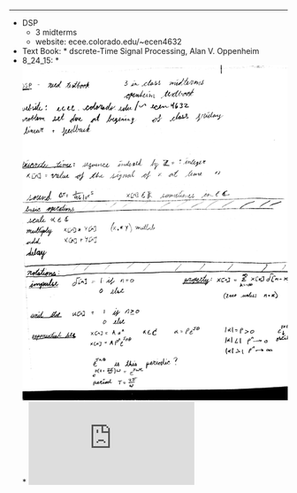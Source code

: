 
---
*   DSP
	*   3 midterms
	*   website: ecee.colorado.edu/~ecen4632
  *   Text Book:
    *   dscrete-Time Signal Processing,  Alan V. Oppenheim
  *   8_24_15:
    *   ![Class Notes](https://github.com/Matt-McNichols/perl/blob/master/DSP/DSP_8_24_15_one.jpg)
    *   ![Problem Set One](https://github.com/Matt-McNichols/perl/blob/master/DSP/ecen4632pbset1.pdf)
